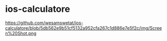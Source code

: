 # ios-calculatore

https://github.com/wesamswetat/ios-calculatore/blob/5db562e9b51cf5132a952cfa267c1d886e7e5f2c/img/Screen%20Shot.png
